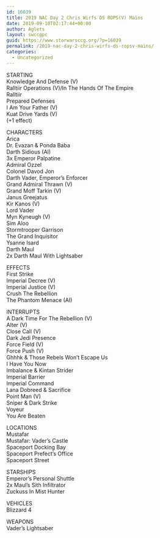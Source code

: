 ```yaml
---
id: 16039
title: 2019 NAC Day 2 Chris Wirfs DS ROPS(V) Mains
date: 2019-09-10T02:17:44+00:00
author: Aglets
layout: swccgpc
guid: https://www.starwarsccg.org/?p=16039
permalink: /2019-nac-day-2-chris-wirfs-ds-ropsv-mains/
categories:
  - Uncategorized
---
```

STARTING  
Knowledge And Defense (V)  
Ralltiir Operations (V)/In The Hands Of The Empire  
Ralltiir  
Prepared Defenses  
I Am Your Father (V)  
Kuat Drive Yards (V)  
(+1 effect)

CHARACTERS  
Arica  
Dr. Evazan & Ponda Baba  
Darth Sidious (AI)  
3x Emperor Palpatine  
Admiral Ozzel  
Colonel Davod Jon  
Darth Vader, Emperor&#8217;s Enforcer  
Grand Admiral Thrawn (V)  
Grand Moff Tarkin (V)  
Janus Greejatus  
Kir Kanos (V)  
Lord Vader  
Myn Kyneugh (V)  
Sim Aloo  
Stormtrooper Garrison  
The Grand Inquisitor  
Ysanne Isard  
Darth Maul  
2x Darth Maul With Lightsaber

EFFECTS  
First Strike  
Imperial Decree (V)  
Imperial Justice (V)  
Crush The Rebellion  
The Phantom Menace (AI)

INTERRUPTS  
A Dark Time For The Rebellion (V)  
Alter (V)  
Close Call (V)  
Dark Jedi Presence  
Force Field (V)  
Force Push (V)  
Ghhhk & Those Rebels Won&#8217;t Escape Us  
I Have You Now  
Imbalance & Kintan Strider  
Imperial Barrier  
Imperial Command  
Lana Dobreed & Sacrifice  
Point Man (V)  
Sniper & Dark Strike  
Voyeur  
You Are Beaten

LOCATIONS  
Mustafar  
Mustafar: Vader&#8217;s Castle  
Spaceport Docking Bay  
Spaceport Prefect&#8217;s Office  
Spaceport Street

STARSHIPS  
Emperor&#8217;s Personal Shuttle  
2x Maul&#8217;s Sith Infiltrator  
Zuckuss In Mist Hunter

VEHICLES  
Blizzard 4

WEAPONS  
Vader&#8217;s Lightsaber